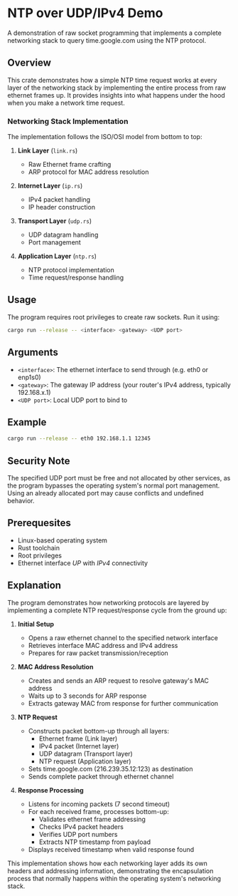 # NTP over UDP/IPv4 Demo

A demonstration of raw socket programming that implements a complete networking stack to query time.google.com using the NTP protocol.

## Overview

This crate demonstrates how a simple NTP time request works at every layer of the networking stack by implementing the entire process from raw ethernet frames up. It provides insights into what happens under the hood when you make a network time request.

### Networking Stack Implementation

The implementation follows the ISO/OSI model from bottom to top:

1. **Link Layer** (`link.rs`)
   - Raw Ethernet frame crafting
   - ARP protocol for MAC address resolution
   
2. **Internet Layer** (`ip.rs`) 
   - IPv4 packet handling
   - IP header construction

3. **Transport Layer** (`udp.rs`)
   - UDP datagram handling
   - Port management

4. **Application Layer** (`ntp.rs`)
   - NTP protocol implementation
   - Time request/response handling

## Usage

The program requires root privileges to create raw sockets. Run it using:

```bash
cargo run --release -- <interface> <gateway> <UDP port>
```

## Arguments

- `<interface>`: The ethernet interface to send through (e.g. eth0 or enp1s0)
- `<gateway>`: The gateway IP address (your router's IPv4 address, typically 192.168.x.1)
- `<UDP port>`: Local UDP port to bind to

## Example

```bash
cargo run --release -- eth0 192.168.1.1 12345
```

## Security Note

The specified UDP port must be free and not allocated by other services, as the program bypasses the operating system's normal port management. Using an already allocated port may cause conflicts and undefined behavior.

## Prerequesites

- Linux-based operating system
- Rust toolchain
- Root privileges
- Ethernet interface *UP* with *IPv4* connectivity

## Explanation

The program demonstrates how networking protocols are layered by implementing a complete NTP request/response cycle from the ground up:

1. **Initial Setup**
   - Opens a raw ethernet channel to the specified network interface
   - Retrieves interface MAC address and IPv4 address
   - Prepares for raw packet transmission/reception

2. **MAC Address Resolution**
   - Creates and sends an ARP request to resolve gateway's MAC address
   - Waits up to 3 seconds for ARP response
   - Extracts gateway MAC from response for further communication

3. **NTP Request**
   - Constructs packet bottom-up through all layers:
     * Ethernet frame (Link layer)
     * IPv4 packet (Internet layer)
     * UDP datagram (Transport layer)
     * NTP request (Application layer)
   - Sets time.google.com (216.239.35.12:123) as destination
   - Sends complete packet through ethernet channel

4. **Response Processing**
   - Listens for incoming packets (7 second timeout)
   - For each received frame, processes bottom-up:
     * Validates ethernet frame addressing
     * Checks IPv4 packet headers
     * Verifies UDP port numbers
     * Extracts NTP timestamp from payload
   - Displays received timestamp when valid response found

This implementation shows how each networking layer adds its own headers and addressing information, demonstrating the encapsulation process that normally happens within the operating system's networking stack.
